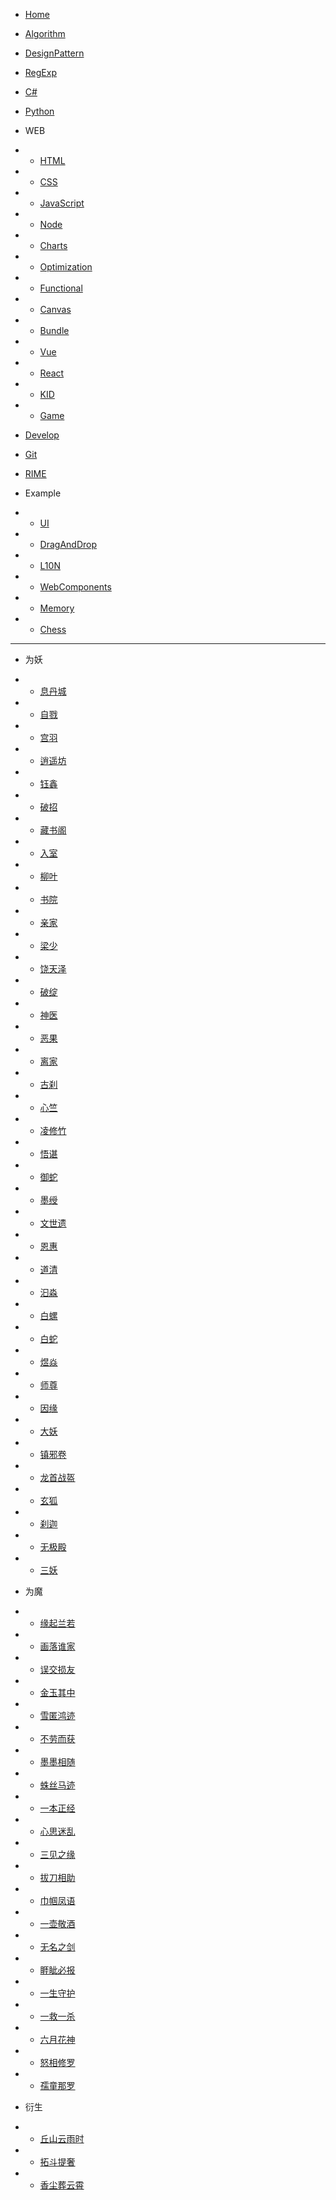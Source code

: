 - [Home](README.md)

- [Algorithm](notes/docs/Algorithm.md)
- [DesignPattern](notes/docs/DesignPattern.md)
- [RegExp](notes/docs/RegExp.md)
- [C#](notes/docs/Csharp.md)
- [Python](notes/docs/Python.md)

- WEB
- - [HTML](notes/docs/web/HTML.md)
- - [CSS](notes/docs/web/CSS.md)
- - [JavaScript](notes/docs/web/Javascript.md)
- - [Node](notes/docs/web/Nodejs.md)
- - [Charts](notes/docs/web/Charts.md)
- - [Optimization](notes/docs/web/Optimization.md)
- - [Functional](notes/docs/web/Functional.md)
- - [Canvas](notes/docs/web/Canvas.md)
- - [Bundle](notes/docs/web/Bundle.md)
- - [Vue](notes/docs/web/Vue.md)
- - [React](notes/docs/web/React.md)
- - [KID](notes/docs/web/Kid.md)
- - [Game](notes/docs/web/Game.md)

- [Develop](notes/docs/Develop.md)
- [Git](notes/docs/Git.md)
- [RIME](notes/docs/RIME.md)

- Example
- - [UI](docs/web/UI.md)
- - [DragAndDrop](https://lokavit.github.io/notes/src/vanillajs/drag-and-drop/drag-and-drop.html)
- - [L10N](https://lokavit.github.io/notes/src/vanillajs/l10n.html)
- - [WebComponents](https://lokavit.github.io/notes/src/web-components/index.html)
- - [Memory](https://lokavit.github.io/notes/src/game/memory/index.html)
- - [Chess](https://lokavit.github.io/notes/src/game/chhess.html)

---

<!-- - 为龙
- - [国丧](novel/为龙/01.国丧.md) -->

- 为妖
- - [息丹城](novel/为妖/01.息丹城.md)
- - [自戮](novel/为妖/02.自戮.md)
- - [宫羽](novel/为妖/03.宫羽.md)
- - [逍遥坊](novel/为妖/04.逍遥坊.md)
- - [钰鑫](novel/为妖/05.钰鑫.md)
- - [破招](novel/为妖/06.破招.md)
- - [藏书阁](novel/为妖/07.藏书阁.md)
- - [入室](novel/为妖/08.入室.md)
- - [柳叶](novel/为妖/09.柳叶.md)
- - [书院](novel/为妖/10.书院.md)
- - [亲家](novel/为妖/11.亲家.md)
- - [梁少](novel/为妖/12.梁少.md)
- - [饶天泽](novel/为妖/13.饶天泽.md)
- - [破绽](novel/为妖/14.破绽.md)
- - [神医](novel/为妖/15.神医.md)
- - [恶果](novel/为妖/16.恶果.md)
- - [离家](novel/为妖/17.离家.md)
- - [古刹](novel/为妖/18.古刹.md)
- - [心竺](novel/为妖/19.心竺.md)
- - [凌修竹](novel/为妖/20.凌修竹.md)
- - [悟谌](novel/为妖/21.悟谌.md)
- - [御蛇](novel/为妖/22.御蛇.md)
- - [墨绶](novel/为妖/23.墨绶.md)
- - [文世遗](novel/为妖/24.文世遗.md)
- - [恩惠](novel/为妖/25.恩惠.md)
- - [道清](novel/为妖/26.道清.md)
- - [汩淼](novel/为妖/27.汩淼.md)
- - [白螺](novel/为妖/28.白螺.md)
- - [白蛇](novel/为妖/29.白蛇.md)
- - [煜焱](novel/为妖/30.煜焱.md)
- - [师尊](novel/为妖/31.师尊.md)
- - [因缘](novel/为妖/32.因缘.md)
- - [大妖](novel/为妖/33.大妖.md)
- - [镇邪卷](novel/为妖/34.镇邪卷.md)
- - [龙首战盔](novel/为妖/35.龙首战盔.md)
- - [玄狐](novel/为妖/36.玄狐.md)
- - [刹迦](novel/为妖/37.刹迦.md)
- - [无极殿](novel/为妖/38.无极殿.md)
- - [三妖](novel/为妖/39.三妖.md)

- 为魔
- - [缘起兰若](novel/为魔/01.缘起兰若.md)
- - [画落谁家](novel/为魔/02.画落谁家.md)
- - [误交损友](novel/为魔/03.误交损友.md)
- - [金玉其中](novel/为魔/04.金玉其中.md)
- - [雪匿鸿迹](novel/为魔/05.雪匿鸿迹.md)
- - [不劳而获](novel/为魔/06.不劳而获.md)
- - [墨墨相随](novel/为魔/07.墨墨相随.md)
- - [蛛丝马迹](novel/为魔/08.蛛丝马迹.md)
- - [一本正经](novel/为魔/09.一本正经.md)
- - [心思迷乱](novel/为魔/10.心思迷乱.md)
- - [三见之缘](novel/为魔/11.三见之缘.md)
- - [拔刀相助](novel/为魔/12.拔刀相助.md)
- - [巾帼凤语](novel/为魔/13.巾帼凤语.md)
- - [一壶敬酒](novel/为魔/14.一壶敬酒.md)
- - [无名之剑](novel/为魔/15.无名之剑.md)
- - [睚眦必报](novel/为魔/16.睚眦必报.md)
- - [一生守护](novel/为魔/17.一生守护.md)
- - [一救一杀](novel/为魔/18.一救一杀.md)
- - [六月花神](novel/为魔/19.六月花神.md)
- - [怒相修罗](novel/为魔/20.怒相修罗.md)
- - [孺童那罗](novel/为魔/21.孺童那罗.md)

- 衍生
- - [丘山云雨时](novel/衍生/丘山云雨时.md)
- - [拓斗提奢](novel/衍生/拓斗提奢.md)
- - [香尘葬云霄](novel/衍生/香尘葬云霄.md)
